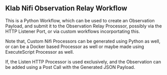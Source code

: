 ## Klab Nifi Observation Relay Workflow


This is a Python Workflow, which can be used to create an Observation Payload, and submit it to the Observation Relay Processor, possibly via the HTTP Listener Port, or via custom workflows incorportating this. 

Note that, Custom Nifi Processors can be generated using Python as well, or can be a Docker based Processor as well or maybe made using ExecuteScript Processor as well. 

If, the Listen HTTP Processor is used exclusively, and the Observation can be added using a Post Call with the Generated JSON Payload.